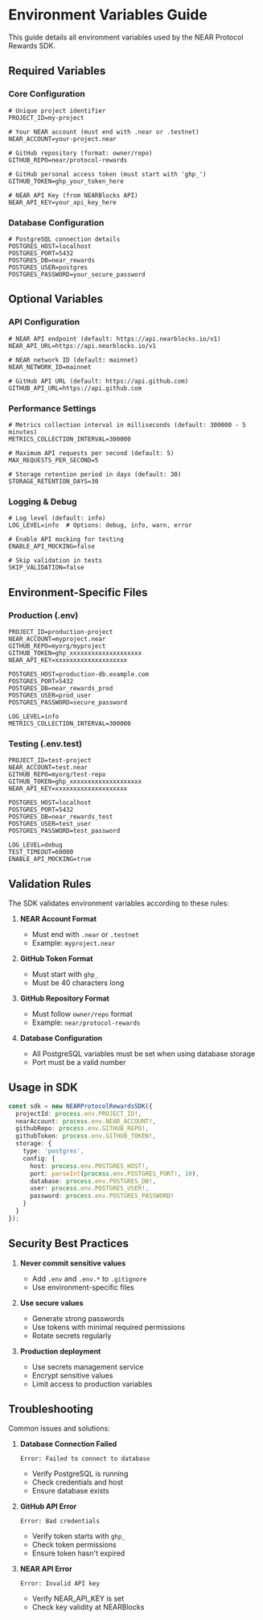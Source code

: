 # Environment Variables Guide

This guide details all environment variables used by the NEAR Protocol Rewards SDK.

## Required Variables

### Core Configuration
```env
# Unique project identifier
PROJECT_ID=my-project

# Your NEAR account (must end with .near or .testnet)
NEAR_ACCOUNT=your-project.near

# GitHub repository (format: owner/repo)
GITHUB_REPO=near/protocol-rewards

# GitHub personal access token (must start with 'ghp_')
GITHUB_TOKEN=ghp_your_token_here

# NEAR API Key (from NEARBlocks API)
NEAR_API_KEY=your_api_key_here
```

### Database Configuration
```env
# PostgreSQL connection details
POSTGRES_HOST=localhost
POSTGRES_PORT=5432
POSTGRES_DB=near_rewards
POSTGRES_USER=postgres
POSTGRES_PASSWORD=your_secure_password
```

## Optional Variables

### API Configuration
```env
# NEAR API endpoint (default: https://api.nearblocks.io/v1)
NEAR_API_URL=https://api.nearblocks.io/v1

# NEAR network ID (default: mainnet)
NEAR_NETWORK_ID=mainnet

# GitHub API URL (default: https://api.github.com)
GITHUB_API_URL=https://api.github.com
```

### Performance Settings
```env
# Metrics collection interval in milliseconds (default: 300000 - 5 minutes)
METRICS_COLLECTION_INTERVAL=300000

# Maximum API requests per second (default: 5)
MAX_REQUESTS_PER_SECOND=5

# Storage retention period in days (default: 30)
STORAGE_RETENTION_DAYS=30
```

### Logging & Debug
```env
# Log level (default: info)
LOG_LEVEL=info  # Options: debug, info, warn, error

# Enable API mocking for testing
ENABLE_API_MOCKING=false

# Skip validation in tests
SKIP_VALIDATION=false
```

## Environment-Specific Files

### Production (.env)
```env
PROJECT_ID=production-project
NEAR_ACCOUNT=myproject.near
GITHUB_REPO=myorg/myproject
GITHUB_TOKEN=ghp_xxxxxxxxxxxxxxxxxxxx
NEAR_API_KEY=xxxxxxxxxxxxxxxxxxxx

POSTGRES_HOST=production-db.example.com
POSTGRES_PORT=5432
POSTGRES_DB=near_rewards_prod
POSTGRES_USER=prod_user
POSTGRES_PASSWORD=secure_password

LOG_LEVEL=info
METRICS_COLLECTION_INTERVAL=300000
```

### Testing (.env.test)
```env
PROJECT_ID=test-project
NEAR_ACCOUNT=test.near
GITHUB_REPO=myorg/test-repo
GITHUB_TOKEN=ghp_xxxxxxxxxxxxxxxxxxxx
NEAR_API_KEY=xxxxxxxxxxxxxxxxxxxx

POSTGRES_HOST=localhost
POSTGRES_PORT=5432
POSTGRES_DB=near_rewards_test
POSTGRES_USER=test_user
POSTGRES_PASSWORD=test_password

LOG_LEVEL=debug
TEST_TIMEOUT=60000
ENABLE_API_MOCKING=true
```

## Validation Rules

The SDK validates environment variables according to these rules:

1. **NEAR Account Format**
   - Must end with `.near` or `.testnet`
   - Example: `myproject.near`

2. **GitHub Token Format**
   - Must start with `ghp_`
   - Must be 40 characters long

3. **GitHub Repository Format**
   - Must follow `owner/repo` format
   - Example: `near/protocol-rewards`

4. **Database Configuration**
   - All PostgreSQL variables must be set when using database storage
   - Port must be a valid number

## Usage in SDK

```typescript
const sdk = new NEARProtocolRewardsSDK({
  projectId: process.env.PROJECT_ID!,
  nearAccount: process.env.NEAR_ACCOUNT!,
  githubRepo: process.env.GITHUB_REPO!,
  githubToken: process.env.GITHUB_TOKEN!,
  storage: {
    type: 'postgres',
    config: {
      host: process.env.POSTGRES_HOST!,
      port: parseInt(process.env.POSTGRES_PORT!, 10),
      database: process.env.POSTGRES_DB!,
      user: process.env.POSTGRES_USER!,
      password: process.env.POSTGRES_PASSWORD!
    }
  }
});
```

## Security Best Practices

1. **Never commit sensitive values**
   - Add `.env` and `.env.*` to `.gitignore`
   - Use environment-specific files

2. **Use secure values**
   - Generate strong passwords
   - Use tokens with minimal required permissions
   - Rotate secrets regularly

3. **Production deployment**
   - Use secrets management service
   - Encrypt sensitive values
   - Limit access to production variables

## Troubleshooting

Common issues and solutions:

1. **Database Connection Failed**
   ```
   Error: Failed to connect to database
   ```
   - Verify PostgreSQL is running
   - Check credentials and host
   - Ensure database exists

2. **GitHub API Error**
   ```
   Error: Bad credentials
   ```
   - Verify token starts with `ghp_`
   - Check token permissions
   - Ensure token hasn't expired

3. **NEAR API Error**
   ```
   Error: Invalid API key
   ```
   - Verify NEAR_API_KEY is set
   - Check key validity at NEARBlocks